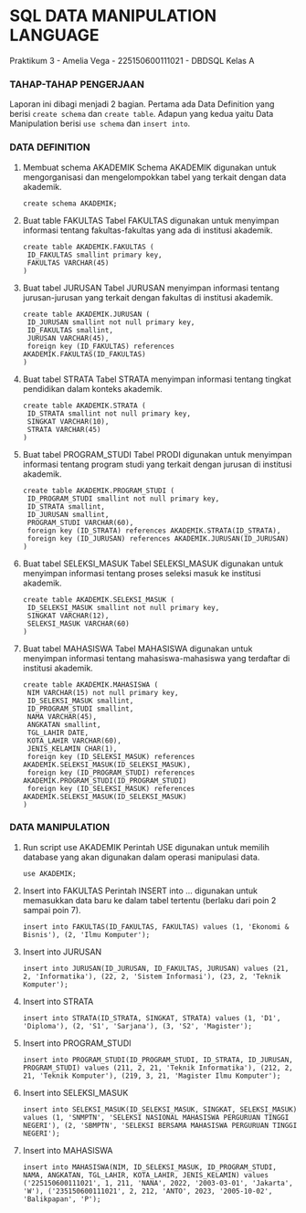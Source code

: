 # SQL DATA MANIPULATION LANGUAGE
Praktikum 3 - Amelia Vega - 225150600111021 - DBDSQL Kelas A

### TAHAP-TAHAP PENGERJAAN
Laporan ini dibagi menjadi 2 bagian. Pertama ada Data Definition yang berisi `create schema` dan `create table`. Adapun yang kedua yaitu Data Manipulation berisi `use schema` dan `insert into`.

### DATA DEFINITION
1. Membuat schema AKADEMIK
	Schema AKADEMIK digunakan untuk mengorganisasi dan mengelompokkan tabel yang terkait dengan data akademik.
   ```
   create schema AKADEMIK;
   ```
2. Buat table FAKULTAS
	Tabel FAKULTAS digunakan untuk menyimpan informasi tentang fakultas-fakultas yang ada di institusi akademik.
   ```
   create table AKADEMIK.FAKULTAS (
	ID_FAKULTAS smallint primary key,
	FAKULTAS VARCHAR(45)
   )
   ```
3. Buat tabel JURUSAN
	Tabel JURUSAN menyimpan informasi tentang jurusan-jurusan yang terkait dengan fakultas di institusi akademik.
   ```
   create table AKADEMIK.JURUSAN (
	ID_JURUSAN smallint not null primary key,
	ID_FAKULTAS smallint,
	JURUSAN VARCHAR(45),
	foreign key (ID_FAKULTAS) references AKADEMIK.FAKULTAS(ID_FAKULTAS)
   )
   ```
4. Buat tabel STRATA
	Tabel STRATA menyimpan informasi tentang tingkat pendidikan dalam konteks akademik.
   ```
   create table AKADEMIK.STRATA (
	ID_STRATA smallint not null primary key,
	SINGKAT VARCHAR(10),
	STRATA VARCHAR(45)
   )
   ```
5. Buat tabel PROGRAM_STUDI
	Tabel PRODI digunakan untuk menyimpan informasi tentang program studi yang terkait dengan jurusan di institusi akademik.
   ```
   create table AKADEMIK.PROGRAM_STUDI (
	ID_PROGRAM_STUDI smallint not null primary key,
	ID_STRATA smallint,
	ID_JURUSAN smallint,
	PROGRAM_STUDI VARCHAR(60),
	foreign key (ID_STRATA) references AKADEMIK.STRATA(ID_STRATA),
	foreign key (ID_JURUSAN) references AKADEMIK.JURUSAN(ID_JURUSAN)
   )
   ```
6. Buat tabel SELEKSI_MASUK
	Tabel SELEKSI_MASUK digunakan untuk menyimpan informasi tentang proses seleksi masuk ke institusi akademik.
   ```
   create table AKADEMIK.SELEKSI_MASUK (
	ID_SELEKSI_MASUK smallint not null primary key,
	SINGKAT VARCHAR(12),
	SELEKSI_MASUK VARCHAR(60)
   )
   ```
7. Buat tabel MAHASISWA
	Tabel MAHASISWA digunakan untuk menyimpan informasi tentang mahasiswa-mahasiswa yang terdaftar di institusi akademik.
   ```
   create table AKADEMIK.MAHASISWA (
	NIM VARCHAR(15) not null primary key,
	ID_SELEKSI_MASUK smallint,
	ID_PROGRAM_STUDI smallint,
	NAMA VARCHAR(45),
	ANGKATAN smallint,
	TGL_LAHIR DATE,
	KOTA_LAHIR VARCHAR(60),
	JENIS_KELAMIN CHAR(1),
	foreign key (ID_SELEKSI_MASUK) references AKADEMIK.SELEKSI_MASUK(ID_SELEKSI_MASUK),
	foreign key (ID_PROGRAM_STUDI) references AKADEMIK.PROGRAM_STUDI(ID_PROGRAM_STUDI)
	foreign key (ID_SELEKSI_MASUK) references AKADEMIK.SELEKSI_MASUK(ID_SELEKSI_MASUK)
   )
   ```

### DATA MANIPULATION 
1. Run script use AKADEMIK
	Perintah USE digunakan untuk memilih database yang akan digunakan dalam operasi manipulasi data.
    ```
    use AKADEMIK;
    ```

2. Insert into FAKULTAS
	Perintah INSERT into ... digunakan untuk memasukkan data baru ke dalam tabel tertentu (berlaku dari poin 2 sampai poin 7).
    ```
    insert into FAKULTAS(ID_FAKULTAS, FAKULTAS) values (1, 'Ekonomi & Bisnis'), (2, 'Ilmu Komputer');
    ```

3. Insert into JURUSAN
    ```
    insert into JURUSAN(ID_JURUSAN, ID_FAKULTAS, JURUSAN) values (21, 2, 'Informatika'), (22, 2, 'Sistem Informasi'), (23, 2, 'Teknik Komputer');
    ```

4. Insert into STRATA
    ```
    insert into STRATA(ID_STRATA, SINGKAT, STRATA) values (1, 'D1', 'Diploma'), (2, 'S1', 'Sarjana'), (3, 'S2', 'Magister');
    ```

5. Insert into PROGRAM_STUDI
    ```
    insert into PROGRAM_STUDI(ID_PROGRAM_STUDI, ID_STRATA, ID_JURUSAN, PROGRAM_STUDI) values (211, 2, 21, 'Teknik Informatika'), (212, 2, 21, 'Teknik Komputer'), (219, 3, 21, 'Magister Ilmu Komputer');
    ```

6. Insert into SELEKSI_MASUK
    ```
    insert into SELEKSI_MASUK(ID_SELEKSI_MASUK, SINGKAT, SELEKSI_MASUK) values (1, 'SNMPTN', 'SELEKSI NASIONAL MAHASISWA PERGURUAN TINGGI NEGERI'), (2, 'SBMPTN', 'SELEKSI BERSAMA MAHASISWA PERGURUAN TINGGI NEGERI');
    ```

7. Insert into MAHASISWA
    ```
    insert into MAHASISWA(NIM, ID_SELEKSI_MASUK, ID_PROGRAM_STUDI, NAMA, ANGKATAN, TGL_LAHIR, KOTA_LAHIR, JENIS_KELAMIN) values ('225150600111021', 1, 211, 'NANA', 2022, '2003-03-01', 'Jakarta', 'W'), ('235150600111021', 2, 212, 'ANTO', 2023, '2005-10-02', 'Balikpapan', 'P');
    ```
